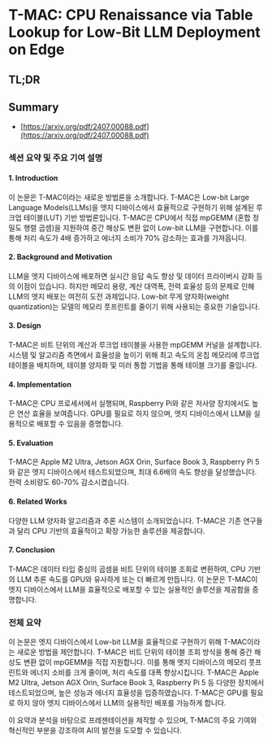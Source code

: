 # T-MAC: CPU Renaissance via Table Lookup for Low-Bit LLM Deployment on Edge
## TL;DR
## Summary
- [https://arxiv.org/pdf/2407.00088.pdf](https://arxiv.org/pdf/2407.00088.pdf)

### 섹션 요약 및 주요 기여 설명

#### 1. Introduction
이 논문은 T-MAC이라는 새로운 방법론을 소개합니다. T-MAC은 Low-bit Large Language Models(LLMs)을 엣지 디바이스에서 효율적으로 구현하기 위해 설계된 루크업 테이블(LUT) 기반 방법론입니다. T-MAC은 CPU에서 직접 mpGEMM (혼합 정밀도 행렬 곱셈)을 지원하여 중간 해상도 변환 없이 Low-bit LLM을 구현합니다. 이를 통해 처리 속도가 4배 증가하고 에너지 소비가 70% 감소하는 효과를 가져옵니다.

#### 2. Background and Motivation
LLM을 엣지 디바이스에 배포하면 실시간 응답 속도 향상 및 데이터 프라이버시 강화 등의 이점이 있습니다. 하지만 메모리 용량, 계산 대역폭, 전력 효율성 등의 문제로 인해 LLM의 엣지 배포는 여전히 도전 과제입니다. Low-bit 무게 양자화(weight quantization)는 모델의 메모리 풋프린트를 줄이기 위해 사용되는 중요한 기술입니다.

#### 3. Design
T-MAC은 비트 단위의 계산과 루크업 테이블을 사용한 mpGEMM 커널을 설계합니다. 시스템 및 알고리즘 측면에서 효율성을 높이기 위해 최고 속도의 온칩 메모리에 루크업 테이블을 배치하며, 테이블 양자화 및 미러 통합 기법을 통해 테이블 크기를 줄입니다.

#### 4. Implementation
T-MAC은 CPU 프로세서에서 실행되며, Raspberry Pi와 같은 저사양 장치에서도 높은 연산 효율을 보여줍니다. GPU를 필요로 하지 않으며, 엣지 디바이스에서 LLM을 실용적으로 배포할 수 있음을 증명합니다.

#### 5. Evaluation
T-MAC은 Apple M2 Ultra, Jetson AGX Orin, Surface Book 3, Raspberry Pi 5와 같은 엣지 디바이스에서 테스트되었으며, 최대 6.6배의 속도 향상을 달성했습니다. 전력 소비량도 60-70% 감소시켰습니다.

#### 6. Related Works
다양한 LLM 양자화 알고리즘과 추론 시스템이 소개되었습니다. T-MAC은 기존 연구들과 달리 CPU 기반의 효율적이고 확장 가능한 솔루션을 제공합니다.

#### 7. Conclusion
T-MAC은 데이터 타입 중심의 곱셈을 비트 단위의 테이블 조회로 변환하여, CPU 기반의 LLM 추론 속도를 GPU와 유사하게 또는 더 빠르게 만듭니다. 이 논문은 T-MAC이 엣지 디바이스에서 LLM을 효율적으로 배포할 수 있는 실용적인 솔루션을 제공함을 증명합니다.

### 전체 요약
이 논문은 엣지 디바이스에서 Low-bit LLM을 효율적으로 구현하기 위해 T-MAC이라는 새로운 방법을 제안합니다. T-MAC은 비트 단위의 테이블 조회 방식을 통해 중간 해상도 변환 없이 mpGEMM을 직접 지원합니다. 이를 통해 엣지 디바이스의 메모리 풋프린트와 에너지 소비를 크게 줄이며, 처리 속도를 대폭 향상시킵니다. T-MAC은 Apple M2 Ultra, Jetson AGX Orin, Surface Book 3, Raspberry Pi 5 등 다양한 장치에서 테스트되었으며, 높은 성능과 에너지 효율성을 입증하였습니다. T-MAC은 GPU를 필요로 하지 않아 엣지 디바이스에서 LLM의 실용적인 배포를 가능하게 합니다.

이 요약과 분석을 바탕으로 프레젠테이션을 제작할 수 있으며, T-MAC의 주요 기여와 혁신적인 부분을 강조하여 AI의 발전을 도모할 수 있습니다.